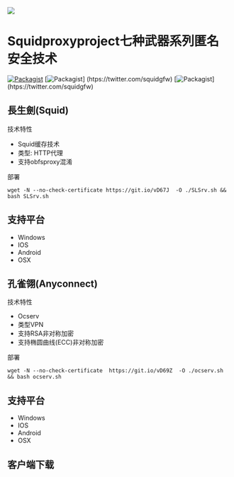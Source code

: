 ![](https://raw.githubusercontent.com/squidproxy/snowleopard/master/docs/logo.jpg)


Squidproxyproject七种武器系列匿名安全技术
=========================

[![Packagist](https://img.shields.io/badge/Version-V1.3.1.9-blue.svg)](https://github.com/squidproxy/snowleopard/releases)
[![Packagist](https://img.shields.io/badge/Designers%20by-Dave%20feng-brightgreen.svg)] (htps://twitter.com/squidgfw)
[![Packagist](https://img.shields.io/badge/Platform-Windows-brightgreen.svg)] (htps://twitter.com/squidgfw)


長生劍(Squid)
------------

技术特性

* Squid缓存技术
* 类型: HTTP代理
* 支持obfsproxy混淆

部署

```
wget -N --no-check-certificate https://git.io/vD67J  -O ./SLSrv.sh && bash SLSrv.sh 

```
支持平台
------------

* Windows
* IOS
* Android
* OSX

孔雀翎(Anyconnect)
------------

技术特性

* Ocserv
* 类型VPN
* 支持RSA非对称加密
* 支持椭圆曲线(ECC)非对称加密

部署

```
wget -N --no-check-certificate  https://git.io/vD69Z  -O ./ocserv.sh && bash ocserv.sh 

```
支持平台
------------

* Windows
* IOS
* Android
* OSX

客户端下载
------------


